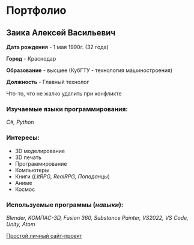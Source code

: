 # Портфолио

## Заика Алексей Васильевич

**Дата рождения** - 1 мая 1990г. (32 года)

**Город** - Краснодар

**Образование** - высшее (КубГТУ - технология машиностроения)

**Должность** - Главный технолог

Что-то, что не жалко удалить при конфликте

### Изучаемые языки программирования:

*С#, Python*

### Интересы:

* 3D моделирование 
* 3D печать
* Программирование
* Компьютеры
* Книги (*LitRPG, RealRPG, Попаданцы*)
* Аниме
* Космос

### Используемые программы (***навыки***):

*Blender, КОМПАС-3D, Fusion 360, Substance Painter, VS2022, VS Code, Unity, Atom*

[Простой личный сайт-проект](https://zandrex.pythonanywhere.com/)